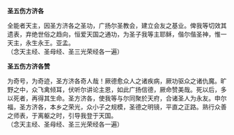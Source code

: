 **圣五伤方济各**

全能者天主，因圣方济各之圣功，广扬尔圣教会，建立会友之基业。俾我等切效其遗表，弃绝世俗之趋向，恒爱天国之通功，为圣子我等主耶稣，偕尔偕圣神，惟一天主，永生永王。亚孟。  
（念天主经、圣母经、圣三光荣经各一遍）

**圣五伤方济各赞**

为奇号，为奇迹，圣方济各奇人哉！厥德愈众人之诸疾病，厥功驱众之诸仇魔。旷野之中，众飞禽倾耳，伏听尔讲论主恩，如此广扬信德，厥命赞美哉。死以后，多以死者，再得其生命。圣方济各，使我等与尔同聚於天府，合诸圣人为永友。申尔福，圣方济各，本乡之荣光，众小子之规模，圣德之明镜，平直之正路。熟行众善之师表，于离躯之时，引导我登于天国。  
（念天主经、圣母经、圣三光荣经各一遍）